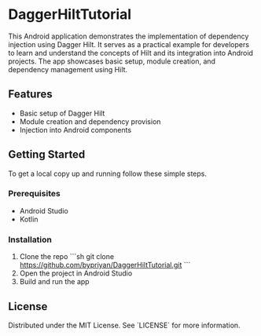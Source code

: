 # DaggerHiltTutorial

This Android application demonstrates the implementation of dependency injection using Dagger Hilt. It serves as a practical example for developers to learn and understand the concepts of Hilt and its integration into Android projects. The app showcases basic setup, module creation, and dependency management using Hilt.

## Features

- Basic setup of Dagger Hilt
- Module creation and dependency provision
- Injection into Android components

## Getting Started

To get a local copy up and running follow these simple steps.

### Prerequisites

- Android Studio
- Kotlin

### Installation

1. Clone the repo
   \`\`\`sh
   git clone https://github.com/bypriyan/DaggerHiltTutorial.git
   \`\`\`
2. Open the project in Android Studio
3. Build and run the app

## License

Distributed under the MIT License. See \`LICENSE\` for more information.
